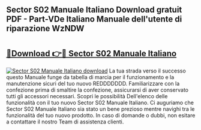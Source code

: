 ## Sector S02 Manuale Italiano Download gratuit PDF - Part-VDe Italiano Manuale dell'utente di riparazione WzNDW

# <h2><a href="http://dfch1j8.blite.top/?on=Sector+S02+Manuale+Italiano">🔗Download 👉🔴 Sector S02 Manuale Italiano</a></h2>

[![Sector S02 Manuale Italiano download](https://i.imgur.com/lujVjoI.png)](http://dfch1j8.blite.top/?on=Sector+S02+Manuale+Italiano)
La tua strada verso il successo questo Manuale funge da tabella di marcia per il funzionamento e la manutenzione sicuri del tuo nuovo REDDDDDDD. Familiarizzare con la confezione prima di smaltire la confezione, assicurarsi di aver conservato tutti gli accessori necessari. Scopri le possibilità Dell'elenco delle funzionalità con il tuo nuovo Sector S02 Manuale Italiano. Ci auguriamo che Sector S02 Manuale Italiano sia stato un bene prezioso mentre navighi tra le funzionalità del tuo nuovo prodotto. In caso di domande o dubbi, non esitare a contattare il nostro Team di assistenza clienti.
